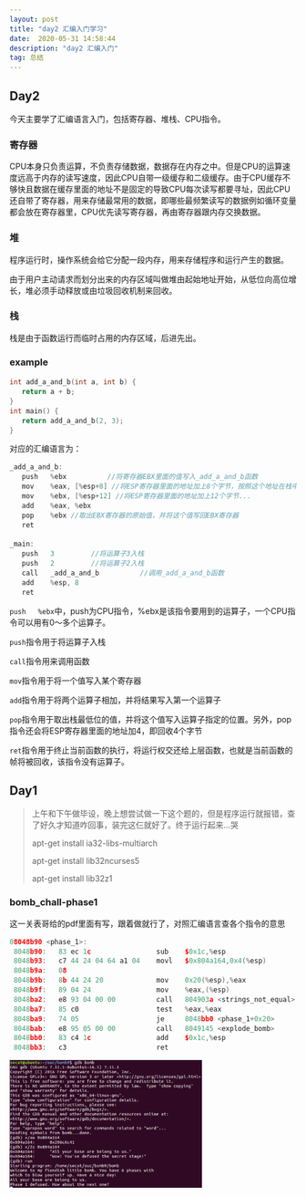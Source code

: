 ```yaml
---
layout: post
title: "day2 汇编入门学习"
date:  2020-05-31 14:58:44
description: "day2 汇编入门"
tag: 总结
---
```




## Day2

今天主要学了汇编语言入门，包括寄存器、堆栈、CPU指令。

### 寄存器

​	CPU本身只负责运算，不负责存储数据，数据存在内存之中。但是CPU的运算速度远高于内存的读写速度，因此CPU自带一级缓存和二级缓存。由于CPU缓存不够快且数据在缓存里面的地址不是固定的导致CPU每次读写都要寻址，因此CPU还自带了寄存器，用来存储最常用的数据，即哪些最频繁读写的数据例如循环变量都会放在寄存器里，CPU优先读写寄存器，再由寄存器跟内存交换数据。

### 堆

程序运行时，操作系统会给它分配一段内存，用来存储程序和运行产生的数据。

由于用户主动请求而划分出来的内存区域叫做堆由起始地址开始，从低位向高位增长，堆必须手动释放或由垃圾回收机制来回收。

### 栈

栈是由于函数运行而临时占用的内存区域，后进先出。

### example

```c
int add_a_and_b(int a, int b) {
   return a + b;
}
int main() {
   return add_a_and_b(2, 3);
}
```

对应的汇编语言为：

```c
_add_a_and_b:
   push   %ebx			//将寄存器EBX里面的值写入_add_a_and_b函数
   mov    %eax, [%esp+8] //将ESP寄存器里面的地址加上8个字节，按照这个地址在栈中取出数据，并将数据写入EAX寄存器
   mov    %ebx, [%esp+12] //将ESP寄存器里面的地址加上12个字节...
   add    %eax, %ebx 
   pop    %ebx //取出EBX寄存器的原始值，并将这个值写回EBX寄存器
   ret  

_main:
   push   3			//将运算子3入栈
   push   2			//将运算子2入栈
   call   _add_a_and_b 			//调用_add_a_and_b函数
   add    %esp, 8
   ret
```

`push   %ebx`中，push为CPU指令，%ebx是该指令要用到的运算子，一个CPU指令可以用有0～多个运算子。

`push`指令用于将运算子入栈

`call`指令用来调用函数

`mov`指令用于将一个值写入某个寄存器

`add`指令用于将两个运算子相加，并将结果写入第一个运算子

`pop`指令用于取出栈最低位的值，并将这个值写入运算子指定的位置。另外，pop指令还会将ESP寄存器里面的地址加4，即回收4个字节

`ret`指令用于终止当前函数的执行，将运行权交还给上层函数，也就是当前函数的帧将被回收，该指令没有运算子。



## Day1

> 上午和下午做毕设，晚上想尝试做一下这个题的，但是程序运行就报错，查了好久才知道咋回事，装完这仨就好了。终于运行起来...哭
>
> apt-get install ia32-libs-multiarch
>
> apt-get install lib32ncurses5
>
> apt-get install lib32z1

### bomb_chall-phase1

这一关表哥给的pdf里面有写，跟着做就行了，对照汇编语言查各个指令的意思

```c++
08048b90 <phase_1>:
 8048b90:	83 ec 1c             	sub    $0x1c,%esp			
 8048b93:	c7 44 24 04 64 a1 04 	movl   $0x804a164,0x4(%esp)			
 8048b9a:	08 
 8048b9b:	8b 44 24 20          	mov    0x20(%esp),%eax
 8048b9f:	89 04 24             	mov    %eax,(%esp)
 8048ba2:	e8 93 04 00 00       	call   804903a <strings_not_equal>
 8048ba7:	85 c0                	test   %eax,%eax
 8048ba9:	74 05                	je     8048bb0 <phase_1+0x20>
 8048bab:	e8 95 05 00 00       	call   8049145 <explode_bomb>
 8048bb0:	83 c4 1c             	add    $0x1c,%esp
 8048bb3:	c3                   	ret   
```



<img src="/images/oj_wp/image-20200530234518288.png" alt="image-20200530234518288" style="zoom: 33%;" />



